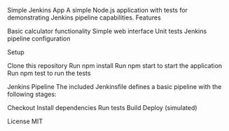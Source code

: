 Simple Jenkins App
A simple Node.js application with tests for demonstrating Jenkins pipeline capabilities.
Features

Basic calculator functionality
Simple web interface
Unit tests
Jenkins pipeline configuration

Setup

Clone this repository
Run npm install
Run npm start to start the application
Run npm test to run the tests

Jenkins Pipeline
The included Jenkinsfile defines a basic pipeline with the following stages:

Checkout
Install dependencies
Run tests
Build
Deploy (simulated)

License
MIT